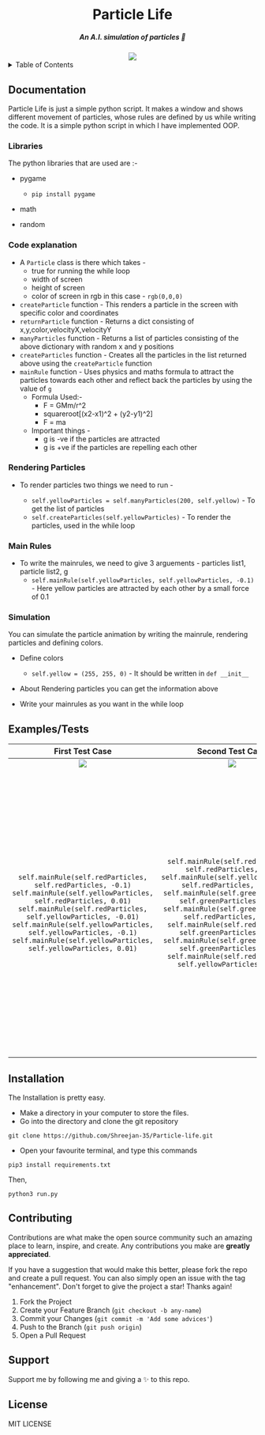 <div align="center">
    <h1>Particle Life</h1><h5> An A.I. simulation of particles 🎇</h5>
    <img src="https://img.shields.io/github/stars/Shreejan-35/Particle-life?style=for-the-badge"></img>
</div>


<details>
  <summary>Table of Contents</summary>
  <ol>
    <li>
      <a href="#documentation">Documentation</a>
      <ul>
        <li><a href="#libraries">Libraries</a></li>
		<li><a href="#code-explanation">Code Explanation</a></li>
		<li><a href="#rendering-particles">Rendering Particles</a></li>
	        <li><a href="#main-rules">Main Rules</a></li>
		<li><a href="#simulation">Simulation</a></li>
      </ul>
    </li>
    <li><a href="#examplestests">Examples/Tests</a>
	</li>
    <li><a href="#installation">Installation</a></li>
    <li><a href="#contributing">Contributing</a></li>
    <li><a href="#support">Support</a></li>
    <li><a href="#license">License</a></li>
  </ol>
</details>

## Documentation

Particle Life is just a simple python script.
It makes a window and shows different movement of particles,
whose rules are defined by us while writing the code. It is a simple
python script in which I have implemented OOP.

### Libraries

The python libraries that are used are :-

- pygame

  - `pip install pygame`

- math
- random

### Code explanation

- A `Particle` class is there which takes -
  - true for running the while loop
  - width of screen
  - height of screen
  - color of screen in rgb in this case - `rgb(0,0,0)`
- `createParticle` function - This renders a particle in the screen with specific color and coordinates
- `returnParticle` function - Returns a dict consisting of x,y,color,velocityX,velocityY
- `manyParticles` function - Returns a list of particles consisting of the above dictionary with random x and y positions
- `createParticles` function - Creates all the particles in the list returned above using the `createParticle` function
- `mainRule` function - Uses physics and maths formula to attract the particles towards each other and reflect back the particles by using the value of `g`
  - Formula Used:-
    - F = GMm/r^2
    - squareroot[(x2-x1)^2 + (y2-y1)^2]
    - F = ma
  - Important things -
    - g is -ve if the particles are attracted
    - g is +ve if the particles are repelling each other

### Rendering Particles
- To render particles two things we need to run -

  - `self.yellowParticles = self.manyParticles(200, self.yellow)` - To get the list of particles
  - `self.createParticles(self.yellowParticles)` - To render the particles, used in the while loop
  
### Main Rules
- To write the mainrules, we need to give 3 arguements - particles list1, particle list2, g
  - `self.mainRule(self.yellowParticles, self.yellowParticles, -0.1)` - Here yellow particles are attracted by each other by a small force of 0.1

### Simulation

You can simulate the particle animation by writing the mainrule, rendering particles and defining colors.

- Define colors

  - `self.yellow = (255, 255, 0)` - It should be written in `def __init__`

- About Rendering particles you can get the information above
- Write your mainrules as you want in the while loop

## Examples/Tests

|                                                                                                                                                    First Test Case                                                                                                                                                     |                                                                                                                                                                                                             Second Test Case                                                                                                                                                                                                              |                                                                                                                                                                                                                                                                                                                                                                                                                                                                                                                                                               Third Test Case                                                                                                                                                                                                                                                                                                                                                                                                                                                                                                                                                               |
| :--------------------------------------------------------------------------------------------------------------------------------------------------------------------------------------------------------------------------------------------------------------------------------------------------------------------: | :---------------------------------------------------------------------------------------------------------------------------------------------------------------------------------------------------------------------------------------------------------------------------------------------------------------------------------------------------------------------------------------------------------------------------------------: | :-----------------------------------------------------------------------------------------------------------------------------------------------------------------------------------------------------------------------------------------------------------------------------------------------------------------------------------------------------------------------------------------------------------------------------------------------------------------------------------------------------------------------------------------------------------------------------------------------------------------------------------------------------------------------------------------------------------------------------------------------------------------------------------------------------------------------------------------------------------------------------------------------------------------------------------------------------------------------------------------------------------------------------------------------------------------------------------------------------------------------------------------: |
|                                                                                                                     ![](https://github.com/Shreejan-35/Particle-life/blob/master/images/first.gif)                                                                                                                     |                                                                                                                                                                              ![](https://github.com/Shreejan-35/Particle-life/blob/master/images/second.gif)                                                                                                                                                                               |                                                                                                                                                                                                                                                                                                                                                                                                                                                                                                                               ![](https://github.com/Shreejan-35/Particle-life/blob/master/images/third.gif)                                                                                                                                                                                                                                                                                                                                                                                                                                                                                                                                |
| `self.mainRule(self.redParticles, self.redParticles, -0.1) self.mainRule(self.yellowParticles, self.redParticles, 0.01) self.mainRule(self.redParticles, self.yellowParticles, -0.01) self.mainRule(self.yellowParticles, self.yellowParticles, -0.1) self.mainRule(self.yellowParticles, self.yellowParticles, 0.01)` | `self.mainRule(self.redParticles, self.redParticles, 0.1) self.mainRule(self.yellowParticles, self.redParticles, -0.12) self.mainRule(self.greenParticles, self.greenParticles, -0.7) self.mainRule(self.greenParticles, self.redParticles, -0.2) self.mainRule(self.redParticles, self.greenParticles, -0.1) self.mainRule(self.greenParticles, self.greenParticles, 0.10) self.mainRule(self.redParticles, self.yellowParticles, 0.09)` | `self.mainRule(self.yellowParticles, self.yellowParticles, 0.1) self.mainRule(self.blueParticles, self.blueParticles, 0.1) self.mainRule(self.blueParticles, self.yellowParticles, -0.12) self.mainRule(self.yellowParticles, self.blueParticles, 0.01) self.mainRule(self.yellowParticles, self.greenParticles, 0.1) self.mainRule(self.blueParticles, self.greenParticles, -0.23) self.mainRule(self.blueParticles, self.redParticles, -0.2) self.mainRule(self.redParticles, self.blueParticles, -0.1) self.mainRule(self.greenParticles, self.blueParticles, 0.12) self.mainRule(self.redParticles, self.redParticles, 0.1) self.mainRule(self.yellowParticles, self.redParticles, -0.12) self.mainRule(self.greenParticles, self.greenParticles, -0.7) self.mainRule(self.greenParticles, self.redParticles, -0.2) self.mainRule(self.redParticles, self.greenParticles, -0.1) self.mainRule(self.greenParticles, self.yellowParticles, 0.13) self.mainRule(self.greenParticles, self.greenParticles, 0.10) self.mainRule(self.redParticles, self.yellowParticles, 0.09) self.mainRule(self.yellowParticles, self.redParticles, -0.2)` |

## Installation

The Installation is pretty easy.

- Make a directory in your computer to store the files.
- Go into the directory and clone the git repository

```
git clone https://github.com/Shreejan-35/Particle-life.git
```

- Open your favourite terminal, and type this commands

```
pip3 install requirements.txt
```

Then,

```
python3 run.py
```

## Contributing

Contributions are what make the open source community such an amazing place to learn, inspire, and create. Any contributions you make are **greatly appreciated**.

If you have a suggestion that would make this better, please fork the repo and create a pull request. You can also simply open an issue with the tag "enhancement".
Don't forget to give the project a star! Thanks again!

1. Fork the Project
2. Create your Feature Branch (`git checkout -b any-name`)
3. Commit your Changes (`git commit -m 'Add some advices'`)
4. Push to the Branch (`git push origin`)
5. Open a Pull Request

## Support
Support me by following me and giving a ✨ to this repo.

## License

MIT LICENSE
